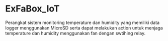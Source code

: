 # ExFaBox_IoT
Perangkat sistem monitoring temperature dan humidity yang memiliki data logger menggunakan MicroSD serta dapat melakukan action untuk menjaga temperature dan humidity menggunakan fan dengan swtihing relay.
